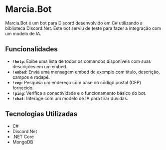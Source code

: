 # Marcia.Bot

Marcia.Bot é um bot para Discord desenvolvido em C# utilizando a biblioteca Discord.Net. Este bot serviu de teste para fazer a integração com um modelo de IA.

## Funcionalidades

- **`!help`**: Exibe uma lista de todos os comandos disponíveis com suas descrições em um embed.
- **`!embed`**: Envia uma mensagem embed de exemplo com título, descrição, campos e rodapé.
- **`!cep`**: Pesquisa um endereço com base no código postal (CEP) fornecido.
- **`!ping`**: Verifica a conectividade e o funcionamento básico do bot.
- **`!chat`**: Interage com um modelo de IA para tirar dúvidas.

## Tecnologias Utilizadas

- C#
- Discord.Net
- .NET Core
- MongoDB
